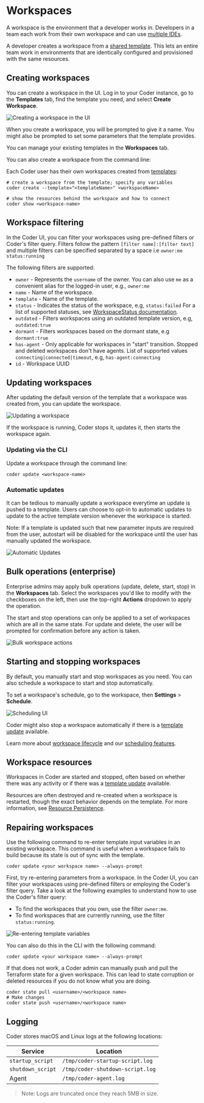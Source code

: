 # Workspaces

A workspace is the environment that a developer works in. Developers in a team
each work from their own workspace and can use
[multiple IDEs](./workspace-access/index.md).

A developer creates a workspace from a
[shared template](../admin/templates/index.md). This lets an entire team work in
environments that are identically configured and provisioned with the same
resources.

## Creating workspaces

You can create a workspace in the UI. Log in to your Coder instance, go to the
**Templates** tab, find the template you need, and select **Create Workspace**.

![Creating a workspace in the UI](../images/creating-workspace-ui.png)

When you create a workspace, you will be prompted to give it a name. You might
also be prompted to set some parameters that the template provides.

You can manage your existing templates in the **Workspaces** tab.

You can also create a workspace from the command line:

Each Coder user has their own workspaces created from
[templates](../admin/templates/index.md):

```shell
# create a workspace from the template; specify any variables
coder create --template="<templateName>" <workspaceName>

# show the resources behind the workspace and how to connect
coder show <workspace-name>
```

## Workspace filtering

In the Coder UI, you can filter your workspaces using pre-defined filters or
Coder's filter query. Filters follow the pattern `[filter name]:[filter text]`
and multiple filters can be specified separated by a space i.e
`owner:me status:running`

The following filters are supported:

- `owner` - Represents the `username` of the owner. You can also use `me` as a
  convenient alias for the logged-in user, e.g., `owner:me`
- `name` - Name of the workspace.
- `template` - Name of the template.
- `status` - Indicates the status of the workspace, e.g, `status:failed` For a
  list of supported statuses, see
  [WorkspaceStatus documentation](https://pkg.go.dev/github.com/coder/coder/codersdk#WorkspaceStatus).
- `outdated` - Filters workspaces using an outdated template version, e.g,
  `outdated:true`
- `dormant` - Filters workspaces based on the dormant state, e.g `dormant:true`
- `has-agent` - Only applicable for workspaces in "start" transition. Stopped
  and deleted workspaces don't have agents. List of supported values
  `connecting|connected|timeout`, e.g, `has-agent:connecting`
- `id` - Workspace UUID

## Updating workspaces

After updating the default version of the template that a workspace was created
from, you can update the workspace.

![Updating a workspace](../../images/workspace-update.png)

If the workspace is running, Coder stops it, updates it, then starts the
workspace again.

### Updating via the CLI

Update a workspace through the command line:

```shell
coder update <workspace-name>
```

### Automatic updates

It can be tedious to manually update a workspace everytime an update is pushed
to a template. Users can choose to opt-in to automatic updates to update to the
active template version whenever the workspace is started.

Note: If a template is updated such that new parameter inputs are required from
the user, autostart will be disabled for the workspace until the user has
manually updated the workspace.

![Automatic Updates](./images/workspace-automatic-updates.png)

## Bulk operations (enterprise)

Enterprise admins may apply bulk operations (update, delete, start, stop) in the
**Workspaces** tab. Select the workspaces you'd like to modify with the
checkboxes on the left, then use the top-right **Actions** dropdown to apply the
operation.

The start and stop operations can only be applied to a set of workspaces which
are all in the same state. For update and delete, the user will be prompted for
confirmation before any action is taken.

![Bulk workspace actions](../../images/user-guides/workspace-bulk-actions.png)

## Starting and stopping workspaces

By default, you manually start and stop workspaces as you need. You can also
schedule a workspace to start and stop automatically.

To set a workspace's schedule, go to the workspace, then **Settings** >
**Schedule**.

![Scheduling UI](./images/schedule.png)

Coder might also stop a workspace automatically if there is a
[template update](./admin/templates/index.md#Start/stop) available.

Learn more about [workspace lifecycle](../admin/workspaces/lifecycle.md) and our
[scheduling features](./workspace-scheduling.md).

## Workspace resources

Workspaces in Coder are started and stopped, often based on whether there was
any activity or if there was a [template update](./admin/templates/index.md)
available.

Resources are often destroyed and re-created when a workspace is restarted,
though the exact behavior depends on the template. For more information, see
[Resource Persistence](./admin/templates/extending-templates/resource-persistence.md).

## Repairing workspaces

Use the following command to re-enter template input variables in an existing
workspace. This command is useful when a workspace fails to build because its
state is out of sync with the template.

```shell
coder update <your workspace name> --always-prompt
```

First, try re-entering parameters from a workspace. In the Coder UI, you can
filter your workspaces using pre-defined filters or employing the Coder's filter
query. Take a look at the following examples to understand how to use the
Coder's filter query:

- To find the workspaces that you own, use the filter `owner:me`.
- To find workspaces that are currently running, use the filter
  `status:running`.

![Re-entering template variables](../../images/templates/template-variables.png)

You can also do this in the CLI with the following command:

```shell
coder update <your workspace name> --always-prompt
```

If that does not work, a Coder admin can manually push and pull the Terraform
state for a given workspace. This can lead to state corruption or deleted
resources if you do not know what you are doing.

```shell
coder state pull <username>/<workspace name>
# Make changes
coder state push <username>/<workspace name>
```

## Logging

Coder stores macOS and Linux logs at the following locations:

| Service           | Location                         |
| ----------------- | -------------------------------- |
| `startup_script`  | `/tmp/coder-startup-script.log`  |
| `shutdown_script` | `/tmp/coder-shutdown-script.log` |
| Agent             | `/tmp/coder-agent.log`           |

> Note: Logs are truncated once they reach 5MB in size.
